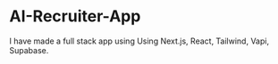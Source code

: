 # AI-Recruiter-App
I have made a full stack app using Using Next.js, React, Tailwind, Vapi, Supabase.
